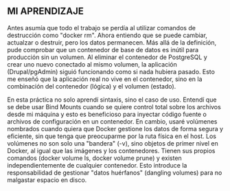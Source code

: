 
## MI APRENDIZAJE

Antes asumía que todo el trabajo se perdía al utilizar comandos de destrucción como "docker rm". Ahora entiendo que se puede cambiar, actualzar o destruir, pero los datos permanecen. Más allá de la definición, pude comprobar que un contenedor de base de datos es inútil para producción sin un volumen. Al eliminar el contenedor de PostgreSQL y crear uno nuevo conectado al mismo volumen, la aplicación (Drupal/pgAdmin) siguió funcionando como si nada hubiera pasado. Esto me enseñó que la aplicación real no vive en el contenedor, sino en la combinación del contenedor (lógica) y el volumen (estado).

En esta práctica no solo aprendí sintaxis, sino el caso de uso. Entendí que se debe usar Bind Mounts cuando se quiere control total sobre los archivos desde mi máquina y esto es beneficioso para inyectar código fuente o archivos de configuración en un contenedor. En cambio, usaré volúmenes nombrados cuando quiera que Docker gestione los datos de forma segura y eficiente, sin que tenga que preocuparme por la ruta física en el host. Los volúmenes no son solo una "bandera" (-v), sino objetos de primer nivel en Docker, al igual que las imágenes y los contenedores. Tienen sus propios comandos (docker volume ls, docker volume prune) y existen independientemente de cualquier contenedor. Esto introduce la responsabilidad de gestionar "datos huérfanos" (dangling volumes) para no malgastar espacio en disco.

